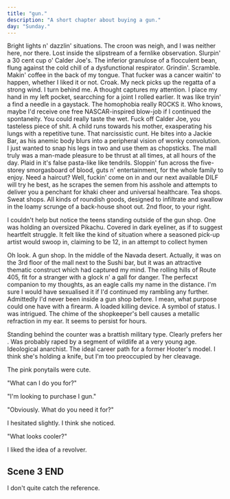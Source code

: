 ```yaml
---
title: "gun."
description: "A short chapter about buying a gun."
day: "Sunday."
---
```

<!--
## Scene 1 START - gun.

### Wallet Monologue.

You stare at your wallet. Your wallet stares back. There's money. But it's sick. Devoid of all culture. Ominously flick. Curiously plith. Pity in its crumb. A venture of foam upon a lilith of numb. So you give it your lust. A sign of your love. An abundance of lithe and a home in your crust. For the loyalty of heart. For your new best friend. For a shuckle of mildew. The chive of your pretend. Yet your offering is paltry. Without charm. Without pride. As it lingers for a cure. A kick in it's stride. So worship these notes. Validation in their crisp. Outline upon their lilac surface. Your suffer without a kiss. Embracing its judgement which strikes you with fear. So to be a better person who you call most near. It creeds. You blare. Ceremony in dissociation. Amongst the decorations of colour and quantity. Proving it's presence in fickle and gold. So now in your wallet. You notice nothing but pride. The mystique of a millionaire, at a fraction of the lie. Your wallet is lordship. The priest of your veins. Tickle me lucky. Tickle me vain. The disdain of this poor soul.

### Describe Tampons / Milo

The weekly shop. Danger's Harper Quinn. I walk past a packet of tampons. The beauty aisle. A menstrual sensation enthralled in the candid exasperation of a desperate lowlife. A murky sign of affection. Nostalgia's golden trickle. Reminding you just how weak you truly are. I'd chew on em' if they didn't remind me so much of Milo. Her erratic touch. The boiled ingenuity of her misanthropic mind. Washed against an afflictive sleaze of mindless inconsequence. I suppose I simply wanted to hold her. Embrace her. Call her nice things. Perhaps more than she herself wanted to be held or spoken to. As an ode to my own quixotic desires, now working against me in a defective ward of malevolent circumstance. Hospitalised. Locking my one true love away in a blighted cage of impractical pursuits, never to be realised again. Stupid sop. I think I should get chips. Should I get chips? I mean, chips have never done anyone any harm. At least as far as I can tell. Aside from fat people. I wouldn't fuck a fat person, but at least I'm denying a real huffer from binging any further. Allow me to assist, fat whore. I no longer felt like eating chips.

I walk past a young couple. They seem happy. Healthy. Despair. Reason to self-annihilate. I respond by plunging my hand into a bubbling vat of corrugated butter. Drowning my sorrows in the creamy goodness of a pasturised opulence. The ice cream in my hand melts. Matching the temperature of my soul. I feel sick. Their laughter was svelte. Sleek. You could feel it in their presence. Maybe it was the feeling of co-existence itself. The apparition of gurn n' chunk, splitting together in a rolling cylinder of tempered aurelia. Yet how did I fit into all of this? Who would be my other half, young and desirable, or was I destined to remained pauper in this perversion of public space? I continued to stew in my unending jealousy. Alternating between pudding and sadness. I grasped at a packet of two-minute noodles, wishing instead that it was a girlfriend. Although I guess noodles offered a similar comfort. Twiddle n' warmth in it's deciduous long strands, as they curl around your tongue in a yellow melt of fine-grained perfection. Then I thought of Milo. Then my body sank. Caving into it's interior. De-pitted for all it was worth. My face became both truly petrified, yet ambivalent to the premise of life itself. Stark in it's seltzer. Inanimate in it's shapelessness. Reimagined in it's waucht quaff of satanic fear. I assured myself it was okay. Perhaps Milo would appear from behind the vast refrigeration of milk and other lactose-intolerant odities to tell me that everything was okay. With a smile thrown in for good measure. It didn't happen. But thank god the apple pie was on special. It would go well with the week-old cream in the fridge.

### Describe the store

I wasn't exactly sure why I came to the supermarket. "Maintain minimal function," reads a menacing teleprompter inside my head. I decide to ignore it. Although peppy in my remarks, at the very least I hadn't lost my sarcasm. The one true thing in life keeping me alive. Foundation upon an American staple of student debt and ketchup. Rotting the minds of us all. Ultimately, it wouldn't have made much of a difference if I'd simply perished right here where my very feet stand, in amidst the fresh produce section. Covered in a relative stampede of avocados. Conveniently fading in the soles of these overpriced shoes, to be permanently transfixed onto a tombstone made from soot and bone. I needed to concentrate. A plastic edge with a plantain for violence. With one hand on my narcissistic plea, beat begrudgingly against the clap of my jaw, I claw my way through the interior of the store. Now left in the capable hands of consumerist advertising to guide me towards an ideal set of nutritional choices. My foot takes one step into what seems like a vernacular of aluminum cans and toasted boxes. Sheen upon the loneliness of the infirmary white aisles and their gloss of duclaire. Radiating an unrelenting eleutheromania of UV into the cornea of my eye, incinerating all bacteria amongst the cardboard cities of crackers n' blue pastries drifting in amongst the discount stickers begging for your boutique. I place my hand on a coffee. Do I even drink coffee? Well, I do now. As I placed it half-willingly into the hand basket weighing me down. Soiling my mood in gloom. Zany like a princess. Wearer of this crown. I taste my mouth and it's not pretty. Sad.

Poultry. Meat. I needed meat. To be a real man. With real beans. A hunk o' skunk. Gnawin' through a steady chain o' solid proteins. With a side o' glue to hold it all down. The aromatic disparity of a roasted chickens grabs me. Cutting into my wiring. Daring me to breathe. Creamy pasta salad. Thank you, ma'am. Tins of reconstituted tallow. Clog me, baby. Hold me and fuck me into a co-op of shame. Forget the greens. The party of drones. Antioxidonts. Pick up a bunch o' yellows n' chow it down sideways. The gook chokes. Another beautiful entry point into the wired solaces of fraught boredom. Mac n' Cheese was fair game, and although I was unsure as to how I was going to haul several dozen boxes back to my front door, I at least made the effort to upgrade my hand carrier to a fully-fledged shopping cart. Mission accomplished. Now call me a soldier and hand me my award. My facial hair grazed against the undiluted air of the supermarket shelves. Disconfigured

### Describe the checkout

I proceed to the checkout. A greasy teenager in tight jeans greets me. Her camel toe snares back. Grouched in a perinephritis of cheese-slice plastic. Masticating under the pressure of an abusive father. Ulcerating in a moistened shrill. My mouth dries into a prune-like state. Her gunt glistens. Reflecting upon the lacerated tiger stripes on her purple spaced-out arms. I wouldn't have even fucked her mother if you'd given me a million dollars and a bucket of sand to lay my ruined cock in peace. Her body was like gazing into a dysfunctional projector for the disfigured. Lips the size of banana trees. Her mulled hair, as thin as a deceased whore. It smelt of dried cum, and not the cute kind. I grab the items from my shopping cart and I place them onto the conveyor belt. A feminist's nightmare. She passes me a dry look of contempt. Nice one, honey. Barely lifting her gargantuan arms to scan the on-coming onslaught of nutrition which she wanted nothing more than to smother her thick face with. As she dreams of throat-fucking a freshly cut cantalope, straight from the hands of a rough dyke. Nice n' dykie, as they say. Her camel toe loosens. Pieces of gunk fall out from her vagina and onto the floor. What a glorious day to be alive in this half-wit therapy of mind-boggling dismay. I make sure she doesn't crush the two-minute noodles with her heavy lesbian hands. In noodles we trust.

## Scene 1 END

####

## Scene 2 START

## A Gun shop.

-->

Bright lights n' dazzlin' situations. The croon was neigh, and I was neither here, nor there. Lost inside the slipstream of a fernlike observation. Slurpin' a 30 cent cup o' Calder Joe's. The inferior granulose of a flocculent bean, flung against the cold chill of a dysfunctional respirator. Grindin'. Scramble. Makin' coffee in the back of my tongue. That fucker was a cancer waitin' to happen, whether I liked it or not. Croak. My neck picks up the regatta of a strong wind. I turn behind me. A thought captures my attention. I place my hand in my left pocket, searcching for a joint I rolled earlier. It was like tryin' a find a needle in a gaystack. The homophobia really ROCKS it. Who knows, maybe I'd receive one free NASCAR-inspired blow-job if I continued the spontaneity. You could really taste the wet. Fuck off Calder Joe, you tasteless piece of shit. A child runs towards his mother, exasperating his lungs with a repetitive tune. That narcissistic cunt. He bites into a Jackie Bar, as his anemic body blurs into a peripheral vision of wonky convolution. I just wanted to snap his legs in two and use them as chopsticks. The mall truly was a man-made pleasure to be thrust at all times, at all hours of the day. Plaid in it's false pasta-like like tendrils. Sloppin' fun across the five-storey smorgasboard of blood, guts n' entertainment, for the whole family to enjoy. Need a haircut? Well, fuckin' come on in and our next available DILF will try he best, as he scrapes the semen from his asshole and attempts to deliver you a penchant for khaki cheer and universal healthcare. Tea shops. Sweat shops. All kinds of roundish goods, designed to infiltrate and swallow in the loamy scrunge of a back-house shoot out. 2nd floor, to your right.

I couldn't help but notice the teens standing outside of the gun shop. One was holding an oversized Pikachu. Covered in dark eyeliner, as if to suggest heartfelt struggle. It felt like the kind of situation where a seasoned pick-up artist would swoop in, claiming to be 12, in an attempt to collect hymen

Oh look. A gun shop. In the middle of the Navada desert. Actually, it was on the 3rd floor of the mall next to the Sushi bar, but it was an attractive thematic construct which had captured my mind. The rolling hills of Route 405, fit for a stranger with a glock n' a gall for danger. The perfecxt companion to my thoughts, as an eagle calls my name in the distance. I'm sure I would have sexualised it if I'd continued my rambling any further. Admittedly I'd never been inside a gun shop before. I mean, what purpose could one have with a firearm. A loaded killing device. A symbol of status. I was intrigued. The chime of the shopkeeper's bell causes a metallic refraction in my ear. It seems to persist for hours.

Standing behind the counter was a brattish military type. Clearly prefers her . Was probably raped by a segment of wildlife at a very young age. Ideological anarchist. The ideal career path for a former Hooter's model. I think she's holding a knife, but I'm too preoccupied by her cleavage.



The pink ponytails were cute.






"What can I do you for?"

"I'm looking to purchase I gun."

"Obviously. What do you need it for?"

I hesitated slightly. I think she noticed.

"What looks cooler?"

I liked the idea of a revolver.

## Scene 3 END



I don't quite catch the reference.